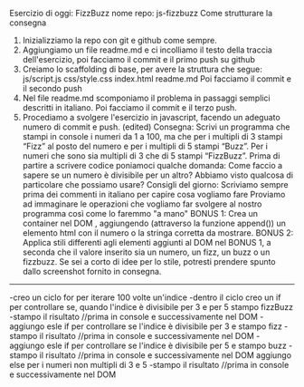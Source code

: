 Esercizio di oggi: FizzBuzz
nome repo: js-fizzbuzz
Come strutturare la consegna
1. Inizializziamo la repo con git e github come sempre.
2. Aggiungiamo un file readme.md e ci incolliamo il testo della traccia dell'esercizio, poi facciamo il commit e il primo push su github
3. Creiamo lo scaffolding di base, per avere la struttura che segue:
js/script.js
css/style.css
index.html
readme.md
Poi facciamo il commit e il secondo push
4. Nel file readme.md scomponiamo il problema in passaggi semplici descritti in italiano. Poi facciamo il commit e il terzo push.
5. Procediamo a svolgere l'esercizio in javascript,  facendo un adeguato numero di commit e push. (edited)
Consegna:
Scrivi un programma che stampi in console i numeri da 1 a 100,
ma che per i multipli di 3 stampi “Fizz” al posto del numero e
per i multipli di 5 stampi “Buzz”.
Per i numeri che sono sia multipli di 3 che di 5 stampi “FizzBuzz”.
Prima di partire a scrivere codice poniamoci qualche domanda:
Come faccio a sapere se un numero è divisibile per un altro? Abbiamo visto qualcosa di particolare che possiamo usare?
Consigli del giorno:
Scriviamo sempre prima dei commenti in italiano per capire cosa vogliamo fare
Proviamo ad immaginare le operazioni che vogliamo far svolgere al nostro programma così come lo faremmo "a mano"
BONUS 1:
Crea un container nel DOM , aggiungendo (attraverso la funzione append()) un elemento html con il numero o la stringa corretta da mostrare.
BONUS 2:
Applica stili differenti agli elementi aggiunti al DOM nel BONUS 1, a seconda che il valore inserito sia un numero, un fizz, un buzz o un fizzbuzz. Se sei a corto di idee per lo stile, potresti prendere spunto dallo screenshot fornito in consegna.


-----------------

-creo un ciclo for per iterare 100 volte un'indice
   -dentro il ciclo creo un if per controllare se, quando l'indice è divisibile per 3 e per 5 stampo fizzBuzz
            -stampo il risultato //prima in console e successivamente nel DOM
   -aggiungo esle if per controllare se l'indice è divisibile per 3 e stampo fizz
           -stampo il risultato //prima in console e successivamente nel DOM
   -aggiungo esle if per controllare se l'indice è divisibile per 5 e stampo buzz
           -stampo il risultato //prima in console e successivamente nel DOM
   aggiungo else per i numeri non multipli di 3 e 5
           -stampo il risultato //prima in console e successivamente nel DOM
 
